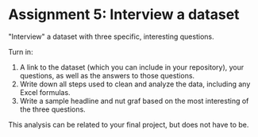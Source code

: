 # Assignment 5: Interview a dataset

"Interview" a dataset with three specific, interesting questions.

Turn in:

1. A link to the dataset (which you can include in your repository), your questions, as well as the answers to those questions.  
2. Write down all steps used to clean and analyze the data, including any Excel formulas. 
3. Write a sample headline and nut graf based on the most interesting of the three questions.

This analysis can be related to your final project, but does not have to be.